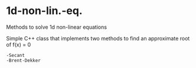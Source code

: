 # 1d-non-lin.-eq.
Methods to solve 1d non-linear equations

Simple C++ class that implements two methods to find an approximate root of f(x) = 0

    -Secant
    -Brent-Dekker
